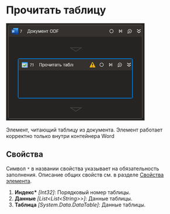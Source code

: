 # Прочитать таблицу

![](<../../../../.gitbook/assets1/Cropped-ReadTable.png>)

Элемент, читающий таблицу из документа. Элемент работает корректно только внутри контейнера Word

## Свойства
Символ `*` в названии свойства указывает на обязательность заполнения. Описание общих свойств см. в разделе [Свойства элемента](https://docs.primo-rpa.ru/primo-rpa/primo-studio/process/elements#svoistva-elementa).

1. **Индекс\*** *[Int32]*: Порядковый номер таблицы.
2. **Данные** *[List\<List\<String>>]*: Данные таблицы.
3. **Таблица** *[System.Data.DataTable]*: Данные таблицы.
